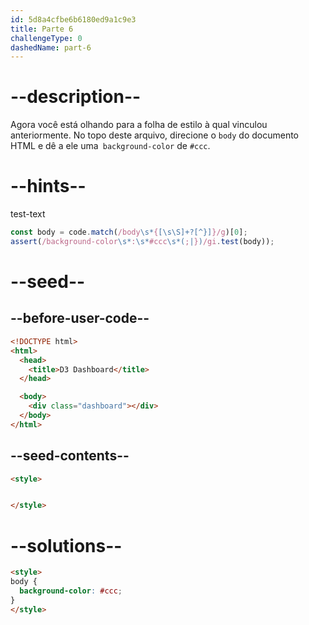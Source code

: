 ```yaml
---
id: 5d8a4cfbe6b6180ed9a1c9e3
title: Parte 6
challengeType: 0
dashedName: part-6
---
```


# --description--

Agora você está olhando para a folha de estilo à qual vinculou anteriormente. No topo deste arquivo, direcione o `body` do documento HTML e dê a ele uma` background-color` de `#ccc`.

# --hints--

test-text

```js
const body = code.match(/body\s*{[\s\S]+?[^}]}/g)[0];
assert(/background-color\s*:\s*#ccc\s*(;|})/gi.test(body));
```

# --seed--

## --before-user-code--

```html
<!DOCTYPE html>
<html>
  <head>
    <title>D3 Dashboard</title>
  </head>

  <body>
    <div class="dashboard"></div>
  </body>
</html>
```

## --seed-contents--

```html
<style>


</style>
```

# --solutions--

```html
<style>
body {
  background-color: #ccc;
}
</style>
```
